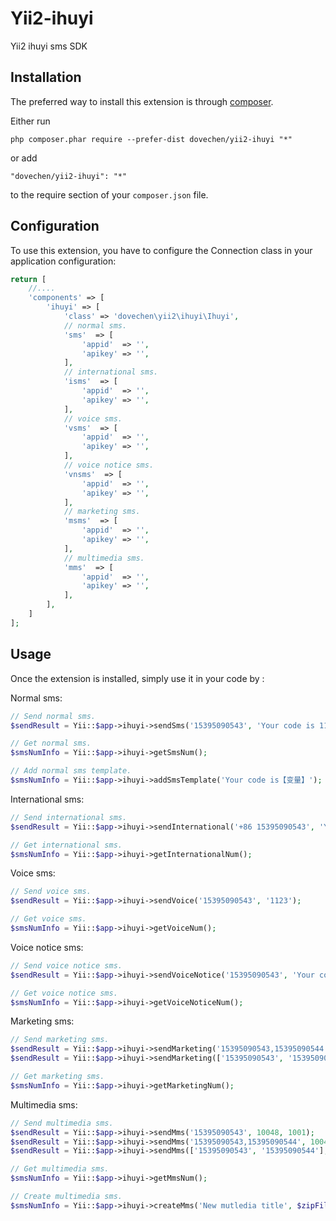 Yii2-ihuyi
==========
Yii2 ihuyi sms SDK

Installation
------------

The preferred way to install this extension is through [composer](http://getcomposer.org/download/).

Either run

```
php composer.phar require --prefer-dist dovechen/yii2-ihuyi "*"
```

or add

```
"dovechen/yii2-ihuyi": "*"
```

to the require section of your `composer.json` file.

Configuration
-------------

To use this extension, you have to configure the Connection class in your application configuration:

```php
return [
    //....
    'components' => [
        'ihuyi' => [
            'class' => 'dovechen\yii2\ihuyi\Ihuyi',
            // normal sms.
            'sms'  => [
                'appid'  => '',
                'apikey' => '',
            ],
            // international sms.
            'isms'  => [
                'appid'  => '',
                'apikey' => '',
            ],
            // voice sms.
            'vsms'  => [
                'appid'  => '',
                'apikey' => '',
            ],
            // voice notice sms.
            'vnsms'  => [
                'appid'  => '',
                'apikey' => '',
            ],
            // marketing sms.
            'msms'  => [
                'appid'  => '',
                'apikey' => '',
            ],
            // multimedia sms.
            'mms'  => [
                'appid'  => '',
                'apikey' => '',
            ],
        ],
    ]
];
```

Usage
-----

Once the extension is installed, simply use it in your code by  :

Normal sms:
```php
// Send normal sms.
$sendResult = Yii::$app->ihuyi->sendSms('15395090543', 'Your code is 1123.');

// Get normal sms.
$smsNumInfo = Yii::$app->ihuyi->getSmsNum();

// Add normal sms template.
$smsNumInfo = Yii::$app->ihuyi->addSmsTemplate('Your code is【变量】');
```
International sms:
```php
// Send international sms.
$sendResult = Yii::$app->ihuyi->sendInternational('+86 15395090543', 'Your code is 1123.');

// Get international sms.
$smsNumInfo = Yii::$app->ihuyi->getInternationalNum();
```
Voice sms:
```php
// Send voice sms.
$sendResult = Yii::$app->ihuyi->sendVoice('15395090543', '1123');

// Get voice sms.
$smsNumInfo = Yii::$app->ihuyi->getVoiceNum();
```
Voice notice sms:
```php
// Send voice notice sms.
$sendResult = Yii::$app->ihuyi->sendVoiceNotice('15395090543', 'Your code is 1123.');

// Get voice notice sms.
$smsNumInfo = Yii::$app->ihuyi->getVoiceNoticeNum();
```
Marketing sms:
```php
// Send marketing sms.
$sendResult = Yii::$app->ihuyi->sendMarketing('15395090543,15395090544', 'Your code is 1123.');
$sendResult = Yii::$app->ihuyi->sendMarketing(['15395090543', '15395090544'], 'Your code is 1123.');

// Get marketing sms.
$smsNumInfo = Yii::$app->ihuyi->getMarketingNum();
```
Multimedia sms:
```php
// Send multimedia sms.
$sendResult = Yii::$app->ihuyi->sendMms('15395090543', 10048, 1001);
$sendResult = Yii::$app->ihuyi->sendMms('15395090543,15395090544', 10048, 1001);
$sendResult = Yii::$app->ihuyi->sendMms(['15395090543', '15395090544'], 10048, 1001);

// Get multimedia sms.
$smsNumInfo = Yii::$app->ihuyi->getMmsNum();

// Create multimedia sms.
$smsNumInfo = Yii::$app->ihuyi->createMms('New mutledia title', $zipFile);
```